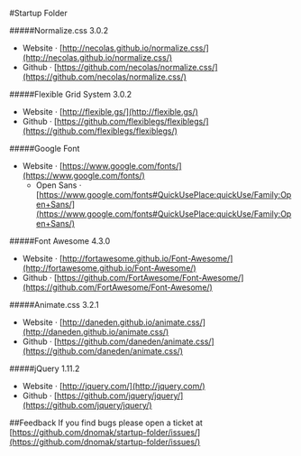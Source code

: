 #Startup Folder

#####Normalize.css 3.0.2
- Website · [http://necolas.github.io/normalize.css/](http://necolas.github.io/normalize.css/)
- Github · [https://github.com/necolas/normalize.css/](https://github.com/necolas/normalize.css/)

#####Flexible Grid System 3.0.2
- Website · [http://flexible.gs/](http://flexible.gs/)
- Github · [https://github.com/flexiblegs/flexiblegs/](https://github.com/flexiblegs/flexiblegs/)

#####Google Font
- Website · [https://www.google.com/fonts/](https://www.google.com/fonts/)
  - Open Sans · [https://www.google.com/fonts#QuickUsePlace:quickUse/Family:Open+Sans/](https://www.google.com/fonts#QuickUsePlace:quickUse/Family:Open+Sans/)

#####Font Awesome 4.3.0
- Website · [http://fortawesome.github.io/Font-Awesome/](http://fortawesome.github.io/Font-Awesome/)
- Github · [https://github.com/FortAwesome/Font-Awesome/](https://github.com/FortAwesome/Font-Awesome/)

#####Animate.css 3.2.1
- Website · [http://daneden.github.io/animate.css/](http://daneden.github.io/animate.css/)
- Github · [https://github.com/daneden/animate.css/](https://github.com/daneden/animate.css/)

#####jQuery 1.11.2
- Website · [http://jquery.com/](http://jquery.com/)
- Github · [https://github.com/jquery/jquery/](https://github.com/jquery/jquery/)

##Feedback
If you find bugs please open a ticket at [https://github.com/dnomak/startup-folder/issues/](https://github.com/dnomak/startup-folder/issues/)